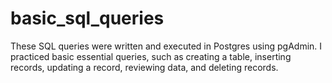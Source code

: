 # basic_sql_queries
These SQL queries were written and executed in Postgres using pgAdmin.
I practiced basic essential queries, such as creating a table, inserting records, updating a record, reviewing data, and deleting records.
